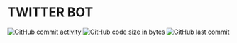 <h1>TWITTER BOT</h1>

[![GitHub commit activity](https://img.shields.io/github/commit-activity/y/antcrn/twitter_bot.svg?logo=github&style=social)](https://github.com/antcrn/twitter_bot) [![GitHub code size in bytes](https://img.shields.io/github/languages/code-size/antcrn/twitter_bot.svg?logo=git&style=social&logoColor=teal)](https://github.com/antcrn/) [![GitHub last commit](https://img.shields.io/github/last-commit/antcrn/twitter_bot.svg?logo=github&style=social)](https://github.com/antcrn/)
